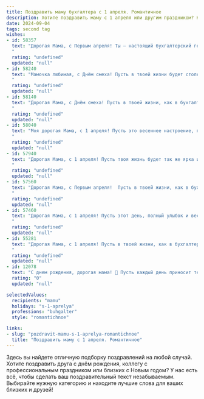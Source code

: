```yaml
---
title: Поздравить маму бухгалтера с 1 апреля. Романтичное
description: Хотите поздравить маму с 1 апреля или другим праздником? Наш ИИ создаст незабываемое поздравление, а вы обязательно выделитесь среди других.  
date: 2024-09-04
tags: second tag
wishes:
- id: 58357
  text: "Дорогая Мама, с Первым апреля! Ты – настоящий бухгалтерский гений, способный в любой хаотичной ситуации найти порядок и баланс. Пусть твоя жизнь всегда будет такой же гармоничной и прибыльной, как идеально составленный баланс!
  "
  rating: "undefined"
  updated: "null"
- id: 58240
  text: "Мамочка любимая, с Днём смеха! Пусть в твоей жизни будет столько же радости и улыбок, сколько цифр в твоих отчётах 😊 Ты  —  настоящий бухгалтерский гений, настоящая волшебница, которая умеет превращать цифры в счастье.  Люблю тебя!
  "
  rating: "undefined"
  updated: "null"
- id: 58140
  text: "Дорогая Мама, с Днём смеха! Пусть в твоей жизни, как в бухгалтерском балансе, всегда будет больше доходов, чем расходов, а каждый день будет наполнен радостью, любовью и теплом.
  "
  rating: "undefined"
  updated: "null"
- id: 58040
  text: "Моя дорогая Мама, с 1 апреля! Пусть это весеннее настроение, полное юмора и света, всегда царит в твоей жизни, как и твоя профессиональная точность и талант бухгалтера. Будь счастлива, любима и всегда окружена заботой!
  "
  rating: "undefined"
  updated: "null"
- id: 57940
  text: "Дорогая Мама, с 1 апреля! Пусть твоя жизнь будет так же ярка и полна неожиданных приятных сюрпризов, как твой талант бухгалтера. Ты - наша опора и вдохновение, и мы любим тебя больше всего на свете.
  "
  rating: "undefined"
  updated: "null"
- id: 57560
  text: "Дорогая Мама, с Первым апреля!  Пусть в твоей жизни, как в бухгалтерских отчетах, всегда будут только прибыль и процветание, а расходы будут только на приятные мелочи.  Счастья тебе, моя любимая!
  "
  rating: "undefined"
  updated: "null"
- id: 57460
  text: "Дорогая Мама, с 1 апреля! Пусть этот день, полный улыбок и веселья, станет для тебя началом нового, прекрасного периода в твоей жизни, полного финансовой стабильности и процветания. Ты - настоящая хозяйка цифр и чисел, и пусть каждый твой баланс будет счастливо сбалансирован!
  "
  rating: "undefined"
  updated: "null"
- id: 55281
  text: "Дорогая Мама, с 1 апреля! Пусть в твоей жизни, как в бухгалтерском балансе, всегда будет больше доходов, чем расходов, и пусть каждый день будет наполнен радостью и улыбками!
  "
  rating: "undefined"
  updated: "null"
- id: 12078
  text: "С днем рождения, дорогая мама! 🌷 Пусть каждый день приносит тебе радость и успех в твоей замечательной профессии бухгалтера. Твоя точность и забота делают мир лучше. Люблю тебя! 💖"
  rating: "0"
  updated: "null"

selectedValues:
  recipients: "mamu"
  holidays: "s-1-aprelya"
  professions: "buhgalter"
  style: "romantichnoe"

links:
- slug: "pozdravit-mamu-s-1-aprelya-romantichnoe"
  title: "Поздравить маму с 1 апреля. Романтичное"
---
```


Здесь вы найдете отличную подборку поздравлений на любой случай. 
Хотите поздравить друга с днём рождения, коллегу с профессиональным праздником или близких с Новым годом? У нас есть всё, чтобы сделать ваш поздравительный текст незабываемым. Выбирайте нужную категорию и находите лучшие слова для ваших близких и друзей!
